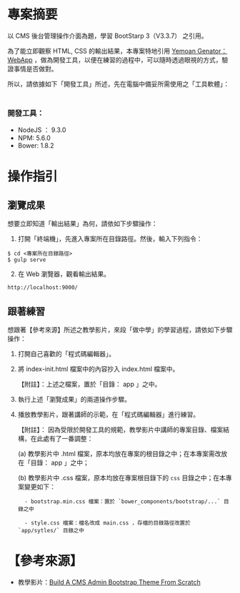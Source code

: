 # 專案摘要

以 CMS 後台管理操作介面為題，學習 BootStarp 3（V3.3.7） 之引用。

為了能立即觀察 HTML, CSS 的輸出結果，本專案特地引用 [Yemoan Genator： WebApp](https://github.com/yeoman/generator-webapp#readme) 
，做為開發工具，以便在練習的過程中，可以隨時透過眼視的方式，驗證事情是否做對。

所以，請依據如下「開發工具」所述，先在電腦中備妥所需使用之「工具軟體」：  　

### 開發工具： 
 
 - NodeJS ： 9.3.0
 - NPM: 5.6.0
 - Bower: 1.8.2
  

# 操作指引

## 瀏覽成果

想要立即知道「輸出結果」為何，請依如下步驟操作：

 1. 打開「終端機」，先進入專案所在目錄路徑。然後，輸入下列指令：
 
 ```
 $ cd <專案所在目錄路徑>
 $ gulp serve
 ```
 
 2. 在 Web 瀏覽器，觀看輸出結果。
 
 ```
 http://localhost:9000/
 ```

## 跟著練習

想跟著【參考來源】所述之教學影片，來段「做中學」的學習過程，請依如下步驟操作：

 1. 打開自己喜歡的「程式碼編輯器」。
 
 2. 將 index-init.html 檔案中的內容抄入 index.html 檔案中。
 
    【附註】：上述之檔案，置於「目錄： app 」之中。
 
 3. 執行上述「瀏覽成果」的兩道操作步驟。
 
 4. 播放教學影片，跟著講師的示範，在「程式碼編輯器」進行練習。

    【附註】： 因為受限於開發工具的規範，教學影片中講師的專案目錄、檔案結構，在此處有了一番調整：
    
      (a) 教學影片中 .html 檔案，原本均放在專案的根目錄之中；在本專案需改放在「目錄： app 」之中；
      
      (b) 教學影片中 .css 檔案，原本均放在專案根目錄下的 `css` 目錄之中；在本專案變更如下：
          
          - bootstrap.min.css 檔案：置於 `bower_components/bootstrap/...` 目錄之中 
      
          - style.css 檔案：檔名改成 main.css ，存檔的目錄路徑改置於 `app/sytles/` 目錄之中

 
# 【參考來源】

 - 教學影片：[Build A CMS Admin Bootstrap Theme From Scratch](https://www.youtube.com/watch?v=pXbEcGUtHgo)
